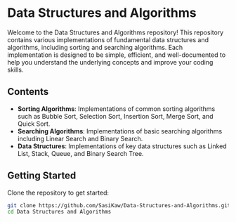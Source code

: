 # Data Structures and Algorithms

Welcome to the Data Structures and Algorithms repository! This repository contains various implementations of fundamental data structures and algorithms, including sorting and searching algorithms. Each implementation is designed to be simple, efficient, and well-documented to help you understand the underlying concepts and improve your coding skills.

## Contents

- **Sorting Algorithms**: Implementations of common sorting algorithms such as Bubble Sort, Selection Sort, Insertion Sort, Merge Sort, and Quick Sort.
- **Searching Algorithms**: Implementations of basic searching algorithms including Linear Search and Binary Search.
- **Data Structures**: Implementations of key data structures such as Linked List, Stack, Queue, and Binary Search Tree.

## Getting Started

Clone the repository to get started:

```sh
git clone https://github.com/SasiKaw/Data-Structures-and-Algorithms.git
cd Data Structures and Algorithms


